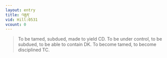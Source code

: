 ```yaml
---
layout: entry
title: འཆུན་
vid: Hill:0531
vcount: 0
---
```

> To be tamed, subdued, made to yield CD\. To be under control, to be subdued, to be able to contain DK\. To become tamed, to become disciplined TC\.



